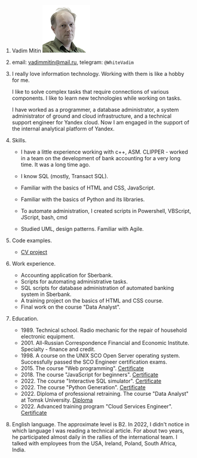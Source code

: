 1. Vadim Mitin ![my photo](Mitin.jpg)
2. email: vadimmitin@mail.ru, telegram: `@WhiteVadim`
3. I really love information technology. Working with them is like a hobby for me.

    I like to solve complex tasks that require connections of various components. I like to learn new technologies while working on tasks.

    I have worked as a programmer, a database administrator, a system administrator of ground and cloud infrastructure, and a technical support engineer for Yandex cloud. Now I am engaged in the support of the internal analytical platform of Yandex.
4. Skills.
    * I have a little experience working with c++, ASM. CLIPPER - worked in a team on the development of bank accounting for a very long time. It was a long time ago.

    * I know SQL (mostly, Transact SQL).

    * Familiar with the basics of HTML and CSS, JavaScript.

    * Familiar with the basics of Python and its libraries.

    * To automate administration, I created scripts in Powershell, VBScript, JScript, bash, cmd

    * Studied UML, design patterns. Familiar with Agile.
5. Code examples.
    * [CV project](https://vadim-ma.github.io/rsschool-cv/cv)
6. Work experience.
    * Accounting application for Sberbank.
    * Scripts for automating administrative tasks.
    * SQL scripts for database administration of automated banking system in Sberbank.
    * A training project on the basics of HTML and CSS course.
    * Final work on the course "Data Analyst".
7. Education.
    * 1989\. Technical school. Radio mechanic for the repair of household electronic equipment.
    * 2001\. All-Russian Correspondence Financial and Economic Institute. Specialty - finance and credit. 
    * 1998\. A course on the UNIX SCO Open Server operating system. Successfully passed the SCO Engineer certification exams.
    * 2015\. The course "Web programming". [Certificate](https://cert.openedu.ru/downloads/828801267eea4feaaaa27b53d9c57b62/Certificate.pdf)
    * 2018\. The course "JavaScript for beginners". [Certificate](https://stepik.org/cert/108889)
    * 2022\. The course "Interactive SQL simulator". [Certificate](https://stepik.org/cert/108889)
    * 2022\. The course "Python Generation". [Certificate](https://stepik.org/cert/1374639)
    * 2022\. Diploma of professional retraining. The course "Data Analyst" at Tomsk University. [Diploma](https://www.vadima.ru/docs/Диплом_Аналитик_данных.pdf)
    * 2022\. Advanced training program "Cloud Services Engineer". [Certificate](https://www.vadima.ru/docs/Диплом_Инженер_облачных_сервисов_20222ИОС01316.pdf)
8. English language.
    The approximate level is B2. 
    In 2022, I didn't notice in which language I was reading a technical article. For about two years, he participated almost daily in the rallies of the international team. I talked with employees from the USA, Ireland, Poland, South Africa, India.